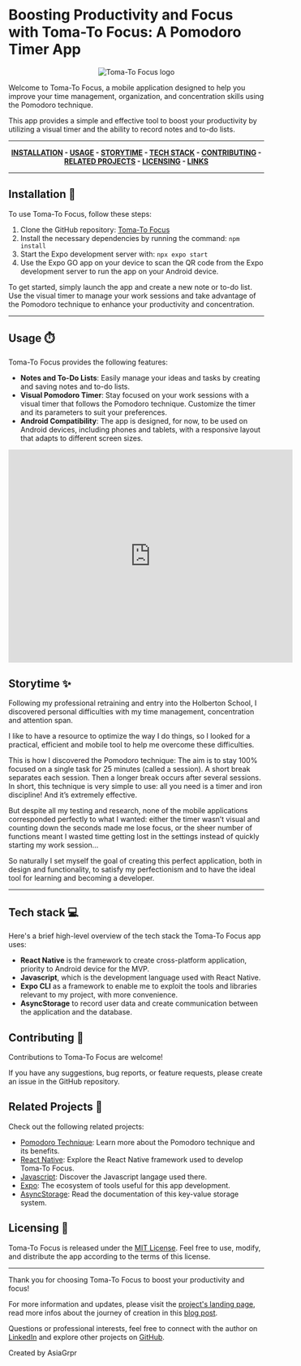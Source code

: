 # Boosting Productivity and Focus with Toma-To Focus: A Pomodoro Timer App
<div align="center">
<img src="https://miro.medium.com/v2/resize:fit:660/format:webp/1*ahMuw3WbvDf5YlQbbcUbSQ.png" alt="Toma-To Focus logo">
</div>


Welcome to Toma-To Focus, a mobile application designed to help you improve your time management, organization, and concentration skills using the Pomodoro technique. 

This app provides a simple and effective tool to boost your productivity by utilizing a visual timer and the ability to record notes and to-do lists.


---
<div align="center">

**[INSTALLATION](https://github.com/AsiaGrpr/TomaTo-Focus/blob/main/README.md#-installation)  - [USAGE](https://github.com/AsiaGrpr/TomaTo-Focus/blob/main/README.md#usage-%EF%B8%8F) - [STORYTIME](https://github.com/AsiaGrpr/TomaTo-Focus/blob/main/README.md#storytime-) - [TECH STACK](https://github.com/AsiaGrpr/TomaTo-Focus/blob/main/README.md#tech-stack--) - [CONTRIBUTING](https://github.com/AsiaGrpr/TomaTo-Focus/blob/main/README.md#contributing-) - [RELATED PROJECTS](https://github.com/AsiaGrpr/TomaTo-Focus/blob/main/README.md#related-projects-) - [LICENSING](https://github.com/AsiaGrpr/TomaTo-Focus/blob/main/README.md#licensing-) - [LINKS](https://github.com/AsiaGrpr/TomaTo-Focus/blob/main/README.md#links-)**

</div>

---

## Installation 🫥
To use Toma-To Focus, follow these steps:

1. Clone the GitHub repository: [Toma-To Focus](https://github.com/AsiaGrpr/TomaTo-Focus)
2. Install the necessary dependencies by running the command: `npm install`
3. Start the Expo development server with: `npx expo start`
4. Use the Expo GO app on your device to scan the QR code from the Expo development server to run the app on your Android device.

To get started, simply launch the app and create a new note or to-do list. Use the visual timer to manage your work sessions and take advantage of the Pomodoro technique to enhance your productivity and concentration.

---

## Usage ⏱️
Toma-To Focus provides the following features:

- **Notes and To-Do Lists**: Easily manage your ideas and tasks by creating and saving notes and to-do lists.
- **Visual Pomodoro Timer**: Stay focused on your work sessions with a visual timer that follows the Pomodoro technique. Customize the timer and its parameters to suit your preferences.
- **Android Compatibility**: The app is designed, for now, to be used on Android devices, including phones and tablets, with a responsive layout that adapts to different screen sizes.

<div align="center">
<iframe width="560" height="420" src="https://www.youtube.com/embed/G_ptF_4dcf0" frameborder="0" allowfullscreen></iframe>
</div>

## Storytime ✨
Following my professional retraining and entry into the Holberton School, I discovered personal difficulties with my time management, concentration and attention span.

I like to have a resource to optimize the way I do things, so I looked for a practical, efficient and mobile tool to help me overcome these difficulties.

This is how I discovered the Pomodoro technique:
The aim is to stay 100% focused on a single task for 25 minutes (called a session).
A short break separates each session. Then a longer break occurs after several sessions. In short, this technique is very simple to use: all you need is a timer and iron discipline! And it’s extremely effective.

But despite all my testing and research, none of the mobile applications corresponded perfectly to what I wanted: either the timer wasn’t visual and counting down the seconds made me lose focus, or the sheer number of functions meant I wasted time getting lost in the settings instead of quickly starting my work session…

So naturally I set myself the goal of creating this perfect application, both in design and functionality, to satisfy my perfectionism and to have the ideal tool for learning and becoming a developer.

---
## Tech stack  💻

Here's a brief high-level overview of the tech stack the Toma-To Focus app uses:

- **React Native** is the framework to create cross-platform application, priority to Android device for the MVP.
- **Javascript**, which is the development language used with React Native.
- **Expo CLI** as a framework to enable me to exploit the tools and libraries relevant to my project, with more convenience.
- **AsyncStorage** to record user data and create communication between the application and the database.

## Contributing 🚀
Contributions to Toma-To Focus are welcome! 

If you have any suggestions, bug reports, or feature requests, please create an issue in the GitHub repository.

## Related Projects 🎯
Check out the following related projects:

- [Pomodoro Technique](https://en.wikipedia.org/wiki/Pomodoro_Technique): Learn more about the Pomodoro technique and its benefits.
- [React Native](https://reactnative.dev/): Explore the React Native framework used to develop Toma-To Focus.
- [Javascript](https://www.javascript.com/): Discover the Javascript langage used there.
- [Expo](https://expo.dev/): The ecosystem of tools useful for this app development.
- [AsyncStorage](https://reactnative.dev/docs/asyncstorage): Read the documentation of this key-value storage system.

## Licensing 💾
Toma-To Focus is released under the [MIT License](https://opensource.org/licenses/MIT). Feel free to use, modify, and distribute the app according to the terms of this license.

---

Thank you for choosing Toma-To Focus to boost your productivity and focus! 

For more information and updates, please visit the [project's landing page](https://asiagrpr.wixsite.com/toma-to-focus), read more infos about the journey of creation in this [blog post](https://medium.com/@5634/boosting-productivity-and-focus-with-toma-to-focus-a-pomodoro-timer-app-9b5521c1e49b). 

Questions or professional interests, feel free to connect with the author on [LinkedIn](https://www.linkedin.com/in/asia-groupierre/) and explore other projects on [GitHub](https://github.com/AsiaGrpr).

Created by AsiaGrpr
